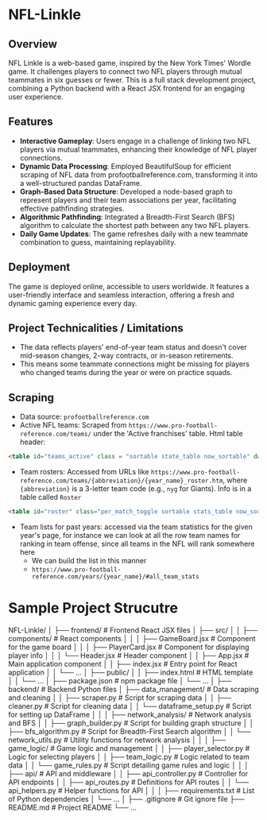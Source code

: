 # NFL-Linkle
## Overview

NFL Linkle is a web-based game, inspired by the New York Times' Wordle game. It challenges players to connect two NFL players through mutual teammates in six guesses or fewer. This is a full stack development project, combining a Python backend with a React JSX frontend for an engaging user experience.

## Features

- **Interactive Gameplay**: Users engage in a challenge of linking two NFL players via mutual teammates, enhancing their knowledge of NFL player connections.
- **Dynamic Data Processing**: Employed BeautifulSoup for efficient scraping of NFL data from profootballreference.com, transforming it into a well-structured pandas DataFrame.
- **Graph-Based Data Structure**: Developed a node-based graph to represent players and their team associations per year, facilitating effective pathfinding strategies.
- **Algorithmic Pathfinding**: Integrated a Breadth-First Search (BFS) algorithm to calculate the shortest path between any two NFL players.
- **Daily Game Updates**: The game refreshes daily with a new teammate combination to guess, maintaining replayability.

## Deployment

The game is deployed online, accessible to users worldwide. It features a user-friendly interface and seamless interaction, offering a fresh and dynamic gaming experience every day.

## Project Technicalities / Limitations

- The data reflects players' end-of-year team status and doesn't cover mid-season changes, 2-way contracts, or in-season retirements.
- This means some teammate connections might be missing for players who changed teams during the year or were on practice squads.

## Scraping

- Data source: `profootballreference.com`
- Active NFL teams: Scraped from `https://www.pro-football-reference.com/teams/` under the 'Active franchises' table.
 Html table header: 
```html
<table id="teams_active" class = "sortable state_table now_sortable" data-cols-to-freeze=",1">
```
- Team rosters: Accessed from URLs like `https://www.pro-football-reference.com/teams/{abbreviation}/{year_name}_roster.htm`, where `{abbreviation}` is a 3-letter team code (e.g., `nyg` for Giants).
  Info is in a table called `Roster`
```html
<table id="roster" class="per_match_toggle sortable stats_table now_sortable sticky_table eq2 re2 le2"  data-cols-to-freeze=",2">
```
- Team lists for past years: accessed via the team statistics for the given year's page, for instance we can look at all the row team names for ranking in team offense, since all teams in the NFL will rank somewhere here 
	- We can build the list in this manner 
	- `https://www.pro-football-reference.com/years/{year_name}/#all_team_stats`
# Sample Project Strucutre
NFL-Linkle/
│
├── frontend/                         # Frontend React JSX files
│   ├── src/
│   │   ├── components/               # React components
│   │   │   ├── GameBoard.jsx         # Component for the game board
│   │   │   ├── PlayerCard.jsx        # Component for displaying player info
│   │   │   └── Header.jsx            # Header component
│   │   ├── App.jsx                   # Main application component
│   │   ├── index.jsx                 # Entry point for React application
│   │   └── ...
│   ├── public/
│   │   ├── index.html                # HTML template
│   │   └── ...
│   ├── package.json                  # npm package file
│   └── ...
│
├── backend/                          # Backend Python files
│   ├── data_management/              # Data scraping and cleaning
│   │   ├── scraper.py                # Script for scraping data
│   │   ├── cleaner.py                # Script for cleaning data
│   │   └── dataframe_setup.py        # Script for setting up DataFrame
│   │
│   ├── network_analysis/             # Network analysis and BFS
│   │   ├── graph_builder.py          # Script for building graph structure
│   │   ├── bfs_algorithm.py          # Script for Breadth-First Search algorithm
│   │   └── network_utils.py          # Utility functions for network analysis
│   │
│   ├── game_logic/                   # Game logic and management
│   │   ├── player_selector.py        # Logic for selecting players
│   │   ├── team_logic.py             # Logic related to team data
│   │   └── game_rules.py             # Script detailing game rules and logic
│   │
│   ├── api/                          # API and middleware
│   │   ├── api_controller.py         # Controller for API endpoints
│   │   ├── api_routes.py             # Definitions for API routes
│   │   └── api_helpers.py            # Helper functions for API
│   │
│   ├── requirements.txt              # List of Python dependencies
│   └── ...
│
├── .gitignore                        # Git ignore file
├── README.md                         # Project README
└── ...




